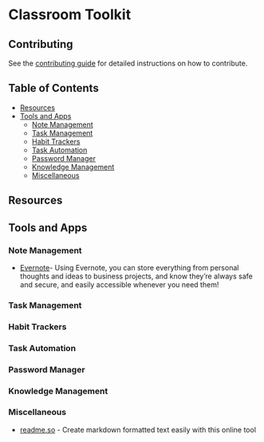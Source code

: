 # Classroom Toolkit

## Contributing

See the [contributing guide](CONTRIBUTING.md) for detailed instructions on how to contribute.

## Table of Contents

- [Resources](#resources)
- [Tools and Apps](#tools-and-apps)
  - [Note Management](#note-management)
  - [Task Management](#task-management)
  - [Habit Trackers](#habit-trackers)
  - [Task Automation](#task-automation)
  - [Password Manager](#password-manager)
  - [Knowledge Management](#knowledge-management)
  - [Miscellaneous](#miscellaneous)

## Resources

## Tools and Apps

### Note Management
  - [Evernote](https://evernote.com)- Using Evernote, you can store everything from personal thoughts and ideas to business projects, and know they’re always safe and secure, and easily accessible whenever you need them!

### Task Management

### Habit Trackers

### Task Automation

### Password Manager

### Knowledge Management

### Miscellaneous

- [readme.so](https://readme.so/editor) - Create markdown formatted text easily with this online tool
 
